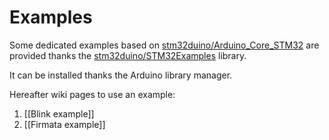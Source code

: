 # Examples

Some dedicated examples based on [stm32duino/Arduino_Core_STM32](../) are provided thanks the [stm32duino/STM32Examples](https://github.com/stm32duino/STM32Examples) library.

It can be installed thanks the Arduino library manager.

Hereafter wiki pages to use an example:

1. [[Blink example]]
2. [[Firmata example]]

